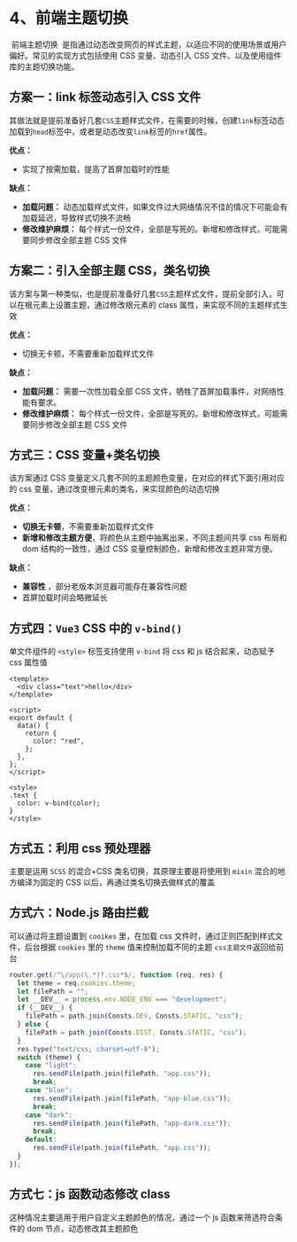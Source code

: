 # 4、前端主题切换

‌ 前端主题切换 ‌ 是指通过动态改变网页的样式主题，以适应不同的使用场景或用户偏好。常见的实现方式包括使用 CSS 变量、动态引入 CSS 文件、以及使用组件库的主题切换功能。

## 方案一：link 标签动态引入 CSS 文件

其做法就是提前准备好几套`CSS`主题样式文件，在需要的时候，创建`link`标签动态加载到`head`标签中，或者是动态改变`link`标签的`href`属性。

**优点：**

- 实现了按需加载，提高了首屏加载时的性能

**缺点：**

- **加载问题：** 动态加载样式文件，如果文件过大网络情况不佳的情况下可能会有加载延迟，导致样式切换不流畅
- **修改维护麻烦：** 每个样式一份文件，全部是写死的。新增和修改样式，可能需要同步修改全部主题 CSS 文件

## 方案二：引入全部主题 CSS，类名切换

该方案与第一种类似，也是提前准备好几套`CSS`主题样式文件，提前全部引入，可以在根元素上设置主题，通过修改根元素的 class 属性，来实现不同的主题样式生效

**优点：**

- 切换无卡顿，不需要重新加载样式文件

**缺点：**

- **加载问题：** 需要一次性加载全部 CSS 文件，牺牲了首屏加载事件，对网络性能有要求。
- **修改维护麻烦：** 每个样式一份文件，全部是写死的。新增和修改样式，可能需要同步修改全部主题 CSS 文件

## 方式三：CSS 变量+类名切换

该方案通过 CSS 变量定义几套不同的主题颜色变量，在对应的样式下面引用对应的 css 变量，通过改变根元素的类名，来实现颜色的动态切换

**优点：**

- **切换无卡顿**，不需要重新加载样式文件
- **新增和修改主题方便**，将颜色从主题中抽离出来，不同主题间共享 css 布局和 dom 结构的一致性，通过 CSS 变量控制颜色，新增和修改主题非常方便。

**缺点：**

- **兼容性** ，部分老版本浏览器可能存在兼容性问题
- 首屏加载时间会略微延长

## 方式四：`Vue3` CSS 中的 `v-bind()`

单文件组件的 `<style>` 标签支持使用 `v-bind` 将 css 和 js 结合起来，动态赋予 css 属性值

```vue
<template>
  <div class="text">hello</div>
</template>

<script>
export default {
  data() {
    return {
      color: "red",
    };
  },
};
</script>

<style>
.text {
  color: v-bind(color);
}
</style>
```

## 方式五：利用 css 预处理器

主要是运用 `SCSS` 的混合+CSS 类名切换，其原理主要是将使用到 `mixin` 混合的地方编译为固定的 CSS 以后，再通过类名切换去做样式的覆盖

## 方式六：Node.js 路由拦截

可以通过将主题设置到 `cooikes` 里，在加载 css 文件时，通过正则匹配到样式文件，后台根据 `cookies` 里的 `theme` 值来控制加载不同的主题 `css主题文件`返回给前台

```js
router.get(/^\/app(\.*)?.css*$/, function (req, res) {
  let theme = req.cookies.theme;
  let filePath = "";
  let __DEV__ = process.env.NODE_ENV === "development";
  if (__DEV__) {
    filePath = path.join(Consts.DEV, Consts.STATIC, "css");
  } else {
    filePath = path.join(Consts.DIST, Consts.STATIC, "css");
  }
  res.type("text/css; charset=utf-8");
  switch (theme) {
    case "light":
      res.sendFile(path.join(filePath, "app.css"));
      break;
    case "blue":
      res.sendFile(path.join(filePath, "app-blue.css"));
      break;
    case "dark":
      res.sendFile(path.join(filePath, "app-dark.css"));
      break;
    default:
      res.sendFile(path.join(filePath, "app.css"));
  }
});
```

## 方式七：js 函数动态修改 class

这种情况主要适用于用户自定义主题颜色的情况，通过一个 js 函数来筛选符合条件的 dom 节点，动态修改其主题颜色

